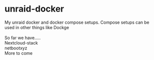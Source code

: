 # unraid-docker
My unraid docker and docker compose setups. Compose setups can be used in other things like Dockge<br>
<br>
So far we have.....<br>
  Nextcloud-stack<br>
  netbootxyz<br>
  More to come
